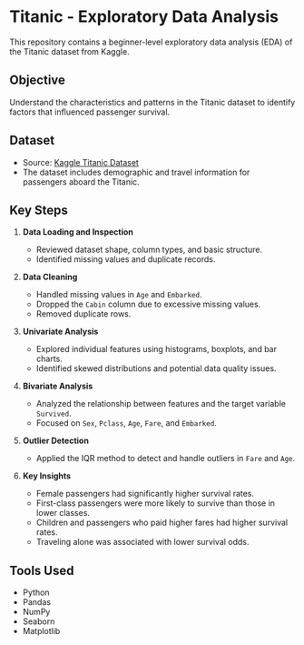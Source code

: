 
# Titanic - Exploratory Data Analysis

This repository contains a beginner-level exploratory data analysis (EDA) of the Titanic dataset from Kaggle.

## Objective
Understand the characteristics and patterns in the Titanic dataset to identify factors that influenced passenger survival.

## Dataset
- Source: [Kaggle Titanic Dataset](https://www.kaggle.com/c/titanic/data)
- The dataset includes demographic and travel information for passengers aboard the Titanic.

## Key Steps

1. **Data Loading and Inspection**
   - Reviewed dataset shape, column types, and basic structure.
   - Identified missing values and duplicate records.

2. **Data Cleaning**
   - Handled missing values in `Age` and `Embarked`.
   - Dropped the `Cabin` column due to excessive missing values.
   - Removed duplicate rows.

3. **Univariate Analysis**
   - Explored individual features using histograms, boxplots, and bar charts.
   - Identified skewed distributions and potential data quality issues.

4. **Bivariate Analysis**
   - Analyzed the relationship between features and the target variable `Survived`.
   - Focused on `Sex`, `Pclass`, `Age`, `Fare`, and `Embarked`.

5. **Outlier Detection**
   - Applied the IQR method to detect and handle outliers in `Fare` and `Age`.

6. **Key Insights**
   - Female passengers had significantly higher survival rates.
   - First-class passengers were more likely to survive than those in lower classes.
   - Children and passengers who paid higher fares had higher survival rates.
   - Traveling alone was associated with lower survival odds.

## Tools Used
- Python
- Pandas
- NumPy
- Seaborn
- Matplotlib
